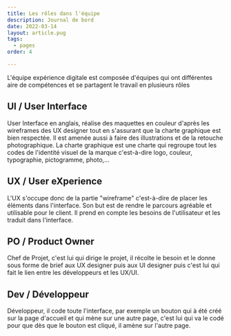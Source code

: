 ```yaml
---
title: Les rôles dans l'équipe
description: Journal de bord
date: 2022-03-14
layout: article.pug
tags:
  - pages
order: 4

---
```


L'équipe expérience digitale est composée d'équipes qui ont différentes aire de compétences et se partagent le travail en plusieurs rôles


## UI / User Interface
User Interface en anglais, réalise des maquettes en couleur d'après les wireframes des UX designer tout en s'assurant que la charte graphique est bien respectée. Il est amenée aussi à faire des illustrations et de la retouche photographique.
La charte graphique est une charte qui regroupe tout les codes de l'identité visuel de la marque c'est-à-dire logo, couleur, typographie, pictogramme, photo,...


## UX / User eXperience
L'UX s'occupe donc de la partie "wireframe" c'est-à-dire de placer les éléments dans l'interface. Son but est de rendre le parcours agréable et utilisable pour le client. Il prend en compte les besoins de l'utilisateur et les traduit dans l'interface.

## PO / Product Owner
Chef de Projet, c'est lui qui dirige le projet, il récolte le besoin et le donne sous forme de brief aux UX designer puis aux UI designer puis c'est lui qui fait le lien entre les développeurs et les UX/UI.

## Dev / Développeur
Développeur, il code toute l'interface, par exemple un bouton qui à été créé sur la page d'accueil et qui mène sur une autre page, c'est lui qui va le codé pour que dès que le bouton est cliqué, il amène sur l'autre page.
